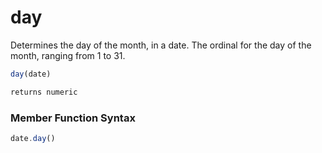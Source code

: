 # day

 Determines the day of the month, in a date.
 The ordinal for the day of the month, ranging from 1 to 31.

```javascript
day(date)
```

```javascript
returns numeric
```
### Member Function Syntax

```javascript
date.day()
```
